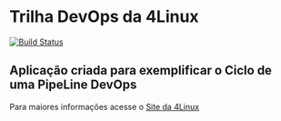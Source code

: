 # Trilha DevOps da 4Linux

<!-- Altere a Flag abaixo com sua URL do Travis -->
[![Build Status](https://travis-ci.org/walter-macedo/DevOpsLab-HelloWorld.svg?branch=master)](https://travis-ci.org/walter-macedo/DevOpsLab-HelloWorld)

## Aplicação criada para exemplificar o Ciclo de uma PipeLine DevOps


Para maiores informações acesse o [Site da 4Linux](https://www.4linux.com.br/cursos/devops)

